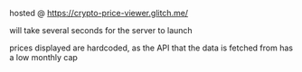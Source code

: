 hosted @ https://crypto-price-viewer.glitch.me/

will take several seconds for the server to launch

prices displayed are hardcoded, as the API that the data is fetched from has a low monthly cap
